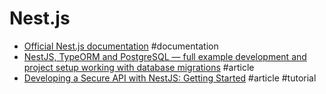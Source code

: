 # Nest.js

- [Official Nest.js documentation](https://docs.nestjs.com) #documentation
- [NestJS, TypeORM and PostgreSQL — full example development and project setup working with database migrations](https://medium.com/@gausmann.simon/nestjs-typeorm-and-postgresql-full-example-development-and-project-setup-working-with-database-c1a2b1b11b8f) #article
- [Developing a Secure API with NestJS: Getting Started](https://auth0.com/blog/developing-a-secure-api-with-nestjs-getting-started) #article #tutorial
